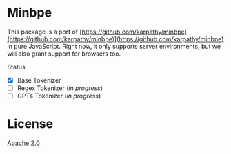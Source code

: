 # Minbpe

This package is a port of [https://github.com/karpathy/minbpe](https://github.com/karpathy/minbpe)](https://github.com/karpathy/minbpe) in pure JavaScript. Right now, it only supports server environments, but we will also grant support for browsers too.

Status

- [x] Base Tokenizer
- [ ] Regex Tokenizer (_in progress_)
- [ ] GPT4 Tokenizer (_in progress_)

# License
[Apache 2.0](./LICENSE.md)